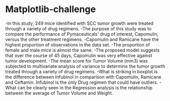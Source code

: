 # Matplotlib-challenge

-In this study, 249 mice identified with SCC tumor growth were treated through a variety of drug regimens. 
-The purpose of this study was to compare the performance of Pymaceuticals' drug of interest, Capomulin, versus the other treatment regimens.
-Capomulin and Ramicane have the highest proportion of observations in the data set.
-The proportion of female and male mice is almost the same.
-The proposed model suggests that over the course of 45 days, Capomulin was very effective against tumor development.
-The mean score for Tumor Volume (mm3) was subjected to multivariate analysis of variance to determine the tumor growth treated through a variety of drug regimens.
-What is striking in boxplot is the difference between Infubinol in comparison with Capomulin, Ramicane and Ceftamin. Infubinol is the only Drug regimen that could have outliers.
-What can be clearly seen in the Regression analysis is the relationship between the average of Tumor Volume and Weight.